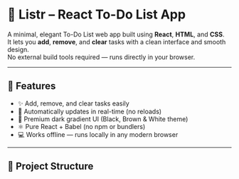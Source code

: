 # 📝 Listr – React To-Do List App

A minimal, elegant To-Do List web app built using **React**, **HTML**, and **CSS**.  
It lets you **add**, **remove**, and **clear** tasks with a clean interface and smooth design.  
No external build tools required — runs directly in your browser.

---

## 🚀 Features

- ✨ Add, remove, and clear tasks easily  
- 💾 Automatically updates in real-time (no reloads)  
- 🎨 Premium dark gradient UI (Black, Brown & White theme)  
- ⚛️ Pure React + Babel (no npm or bundlers)  
- 💻 Works offline — runs locally in any modern browser  

---

## 📁 Project Structure

